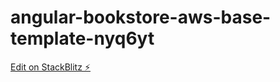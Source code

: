 # angular-bookstore-aws-base-template-nyq6yt

[Edit on StackBlitz ⚡️](https://stackblitz.com/edit/angular-bookstore-aws-base-template-nyq6yt)